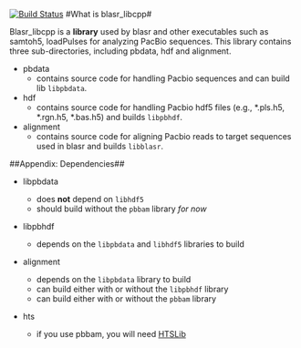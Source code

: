[![Build Status](https://travis-ci.org/PacificBiosciences/blasr_libcpp.svg?branch=master)](https://travis-ci.org/PacificBiosciences/blasr_libcpp)
#What is blasr_libcpp#

Blasr_libcpp is a **library** used by blasr and other executables such as samtoh5, loadPulses for analyzing PacBio sequences. This library contains three sub-directories, including pbdata, hdf and alignment.
+ pbdata  
   - contains source code for handling Pacbio sequences and can build lib ```libpbdata```.
+ hdf 
   - contains source code for handling Pacbio hdf5 files (e.g., *.pls.h5, *.rgn.h5, *.bas.h5) and builds ```libpbhdf```.
+ alignment 
   - contains source code for aligning Pacbio reads to target sequences used in blasr and builds ```libblasr```.


##Appendix: Dependencies##
- libpbdata
   -  does **not** depend on ```libhdf5```
   -  should build without the ```pbbam``` library *for now*

- libpbhdf
   -  depends on the ```libpbdata``` and ```libhdf5``` libraries to build
   
- alignment
   -  depends on the ```libpbdata``` library to build
   -  can build either with or without the ```libpbhdf``` library
   -  can build either with or without the ```pbbam``` library
- hts
   - if you use pbbam, you will need [HTSLib](https://github.com/samtools/htslib)

